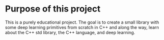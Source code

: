 # Purpose of this project

This is a purely educational project. The goal is to create a small library with some deep learning primitives from scratch in C++ and along the way,
learn about the C++ std library, the C++ language, and deep learning.


